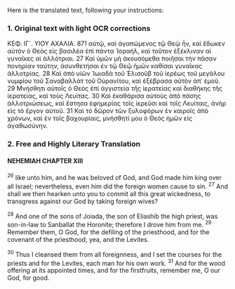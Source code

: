 Here is the translated text, following your instructions:

### 1. Original text with light OCR corrections

ΚΕΦ. ΙΓ´.             ΥΙΟΥ ΑΧΑΛΙΑ.           871
αὑτῷ, καὶ ἀγαπώμενος τῷ Θεῷ ἦν, καὶ ἔδωκεν αὐτὸν ὁ Θεὸς εἰς
βασιλέα ἐπὶ πάντα Ἰσραήλ, καὶ τοῦτον ἐξέκλιναν αἱ γυναῖκες αἱ
ἀλλότριαι.
27 Καὶ ὑμῶν μὴ ἀκουσόμεθα ποιῆσαι τὴν πᾶσαν πονηρίαν ταύτην,
ἀσυνθετήσαι ἐν τῷ Θεῷ ἡμῶν καθίσαι γυναῖκας ἀλλοτρίας.
28 Καὶ ἀπὸ υἱῶν Ἰωιαδὰ τοῦ Ἐλισοῦβ τοῦ ἱερέως τοῦ μεγάλου
νυμφίου τοῦ Σαναβαλλὰτ τοῦ Οὐρανίτου, καὶ ἐξέβρασα αὐτὸν ἀπ᾿
ἐμοῦ.
29 Μνήσθητι αὐτοῖς ὁ Θεὸς ἐπὶ ἀγγιστεία τῆς ἱερατείας καὶ
διαθήκης τῆς ἱερατείας, καὶ τοὺς Λευίτας.
30 Καὶ ἐκαθάρισα αὐτοὺς ἀπὸ πάσης ἀλλοτριώσεως, καὶ ἔστησα
ἐφημερίας τοῖς ἱερεῦσι καὶ τοῖς Λευίταις, ἀνὴρ εἰς τὸ ἔργον αὐτοῦ.
31 Καὶ τὸ δῶρον τῶν ξυλοφόρων ἐν καιροῖς ἀπὸ χρόνων, καὶ ἐν
τοῖς βαχουρίαις, μνήσθητί μου ὁ Θεὸς ἡμῶν εἰς ἀγαθωσύνην.

### 2. Free and Highly Literary Translation

#### NEHEMIAH CHAPTER XIII

<sup>26</sup> like unto him, and he was beloved of God, and God made him king over all Israel; nevertheless, even him did the foreign women cause to sin.
<sup>27</sup> And shall we then hearken unto you to commit all this great wickedness, to transgress against our God by taking foreign wives?

<sup>28</sup> And one of the sons of Joiada, the son of Eliashib the high priest, was son-in-law to Sanballat the Horonite; therefore I drove him from me.
<sup>29</sup> Remember them, O God, for the defiling of the priesthood, and for the covenant of the priesthood, yea, and the Levites.

<sup>30</sup> Thus I cleansed them from all foreignness, and I set the courses for the priests and for the Levites, each man for his own work.
<sup>31</sup> And for the wood offering at its appointed times, and for the firstfruits, remember me, O our God, for good.